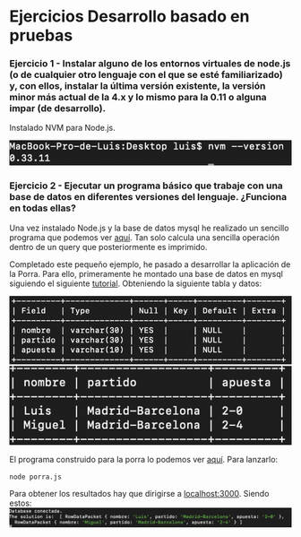 # Ejercicios Desarrollo basado en pruebas

### Ejercicio 1 - Instalar alguno de los entornos virtuales de node.js (o de cualquier otro lenguaje con el que se esté familiarizado) y, con ellos, instalar la última versión existente, la versión minor más actual de la 4.x y lo mismo para la 0.11 o alguna impar (de desarrollo).

Instalado NVM para Node.js.

![Versión instalada de NVM](https://github.com/luiisgallego/MII_CC_EJERCICIOS_1819/blob/master/DesarrolloBasadoEnPruebas/img/ejercicio1.png)

### Ejercicio 2 - Ejecutar un programa básico que trabaje con una base de datos en diferentes versiones del lenguaje. ¿Funciona en todas ellas?

Una vez instalado Node.js y la base de datos mysql he realizado un sencillo programa que podemos ver [aquí](https://github.com/luiisgallego/MII_CC_EJERCICIOS_1819/blob/master/DesarrolloBasadoEnPruebas/Ejercicio2). Tan solo calcula una sencilla operación dentro de un query que posteriormente es imprimido.

Completado este pequeño ejemplo, he pasado a desarrollar la aplicación de la Porra. Para ello, primeramente he montado una base de datos en mysql siguiendo el siguiente [tutorial](http://www.oscarabadfolgueira.com/crear-una-base-datos-mysql-desde-consola/). Obteniendo la siguiente tabla y datos:

![Tabla porras](https://github.com/luiisgallego/MII_CC_EJERCICIOS_1819/blob/master/DesarrolloBasadoEnPruebas/img/ejercicio2_1.png)
![Datos tabla porras](https://github.com/luiisgallego/MII_CC_EJERCICIOS_1819/blob/master/DesarrolloBasadoEnPruebas/img/ejercicio2_2.png)

El programa construido para la porra lo podemos ver [aquí](https://github.com/luiisgallego/MII_CC_EJERCICIOS_1819/blob/master/DesarrolloBasadoEnPruebas/Porra). Para lanzarlo:
~~~
node porra.js
~~~
Para obtener los resultados hay que dirigirse a [localhost:3000](https://localhost:3000). Siendo estos: ![Resultados](https://github.com/luiisgallego/MII_CC_EJERCICIOS_1819/blob/master/DesarrolloBasadoEnPruebas/img/ejercicio2_3.png)
